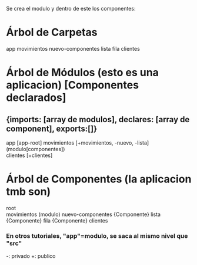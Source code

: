 Se crea el modulo y dentro de este los componentes:


# Árbol de Carpetas
  app 
    movimientos 
      nuevo-componentes
      lista
      fila
    clientes


# Árbol de Módulos (esto es una aplicacion) [Componentes declarados]
  ## {imports: [array de modulos], declares: [array de component], exports:[]}
  app [app-root]
    movimientos [+movimientos, -nuevo, -lista]   (modulo[componentes])                      
    clientes    [+clientes]
         

# Árbol de Componentes (la aplicacion tmb son)
  root  
    movimientos (modulo)
      nuevo-componentes {Componente}
      lista             {Componente}
      fila              {Componente}
    clientes


### En otros tutoriales, "app"=modulo, se saca al mismo nivel que "src"

-: privado
+: publico